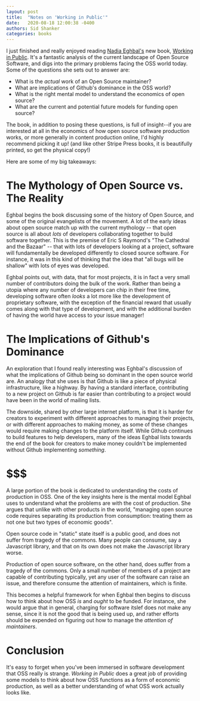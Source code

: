 ```yaml
---
layout: post
title:  "Notes on 'Working in Public'"
date:   2020-08-18 12:00:38 -0400
authors: Sid Shanker
categories: books
---
```


I just finished and really enjoyed reading [Nadia Eghbal's](https://twitter.com/nayafia?lang=en) new book,
[Working in Public](https://press.stripe.com/#working-in-public). It's a fantastic analysis of the current
landscape of Open Source Software, and digs into the primary problems facing the OSS world today.
Some of the questions she sets out to answer are:

* What is the *actual* work of an Open Source maintainer?
* What are implications of Github's dominance in the OSS world?
* What is the right mental model to understand the economics of open source?
* What are the current and potential future models for funding open source?

The book, in addition to posing these questions, is full of insight--if you are interested at all
in the economics of how open source software production works, or more generally in content
production online, I'd highly recommend picking it up! (and like other Stripe Press books, it is
beautifully printed, so get the physical copy!)

Here are some of my big takeaways:

# The Mythology of Open Source vs. The Reality

Eghbal begins the book discussing some of the history
of Open Source, and some of the original evangelists of
the movement. A lot of the early ideas about open source match
up with the current mythology -- that open source is all about
*lots* of developers collaborating together to build software
together. This is the premise of Eric S Raymond's "The Cathedral
and the Bazaar" -- that with lots of developers looking at a project,
software will fundamentally be developed differently to closed source
software. For instance,
it was in this kind of thinking that the idea that "all bugs will be shallow"
with lots of eyes was developed.

Eghbal points out, with data, that for most projects, it is in fact a very
small number of contributors doing the bulk of the work. Rather than being
a utopia where any number of developers can chip in their free time, developing
software often *looks* a lot more like the development of proprietary software,
with the exception of the financial reward that usually comes along with that
type of development, and with the additional burden of having the world have
access to your issue manager!

# The Implications of Github's Dominance

An exploration that I found really interesting was Eghbal's discussion
of what the implications of Github being so dominant in the open source world
are. An analogy that she uses is that Github is like a piece of physical infrastructure,
like a highway. By having a standard interface, contributing to a new project on Github
is far easier than contributing to a project would have been in the world of mailing
lists.

The downside, shared by other large internet platform, is that it is harder for creators
to experiment with different approaches to managing their projects, or with different
approaches to making money, as some of these changes would require making changes to
the platform itself. While Github continues to build features to help developers, many
of the ideas Eghbal lists towards the end of the book for creators to make money couldn't
be implemented without Github implementing *something*.

# $$$

A large portion of the book is dedicated to understanding the costs of production
in OSS. One of the key insights here is the mental model Eghbal uses to understand
what the problems are with the cost of production. She argues that unlike with other
products in the world, "managing open source code requires separating its production from
consumption: treating them as not one but two types of economic goods".

Open source code in "static" state itself is a public good, and does not suffer from
tragedy of the commons. Many people can consume, say a Javascript library, and that on
its own does not make the Javascript library worse.

Production of open source software, on the other hand, does suffer from a tragedy
of the commons. Only a small number of members of a project are capable of contributing
typically, yet any user of the software can raise an issue, and therefore consume
the attention of maintainers, which is finite.

This becomes a helpful framework for when Eghbal then begins to discuss how to think about
how OSS *is* and *ought* to be funded. For instance, she would argue that in general, charging
for software itslef does not make any sense, since it is not the good that is being used up, and rather
efforts should be expended on figuring out how to manage the *attention of maintainers*.

# Conclusion

It's easy to forget when you've been immersed in software development that OSS really
is strange. *Working in Public* does a great job of providing some models to think about
how OSS functions as a form of economic production, as well as a better understanding
of what OSS work actually looks like.
